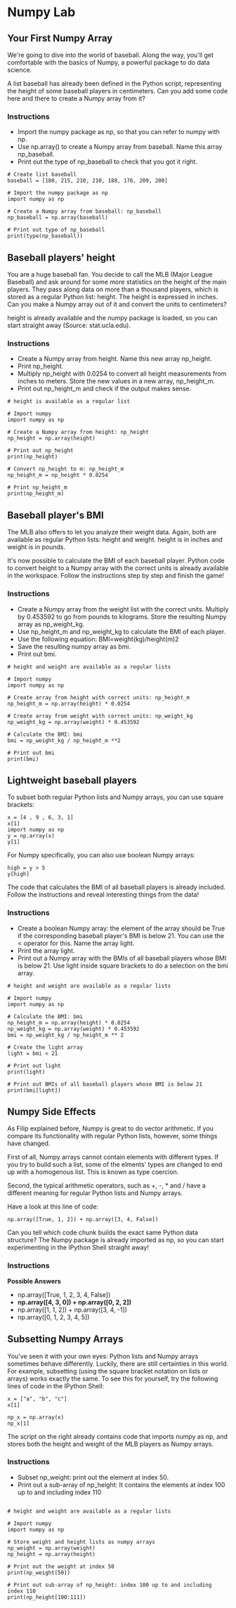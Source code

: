 # Numpy Lab

## Your First Numpy Array

We're going to dive into the world of baseball. Along the way, you'll get comfortable with the basics of Numpy, a powerful package to do data science.

A list baseball has already been defined in the Python script, representing the height of some baseball players in centimeters. Can you add some code here and there to create a Numpy array from it?

### Instructions

- Import the numpy package as np, so that you can refer to numpy with np.
- Use np.array() to create a Numpy array from baseball. Name this array np_baseball.
- Print out the type of np_baseball to check that you got it right.

```{python}
# Create list baseball 
baseball = [180, 215, 210, 210, 188, 176, 209, 200]

# Import the numpy package as np
import numpy as np

# Create a Numpy array from baseball: np_baseball
np_baseball = np.array(baseball)

# Print out type of np_baseball
print(type(np_baseball))
```

## Baseball players' height

You are a huge baseball fan. You decide to call the MLB (Major League Baseball) and ask around for some more statistics on the height of the main players. They pass along data on more than a thousand players, which is stored as a regular Python list: height. The height is expressed in inches. Can you make a Numpy array out of it and convert the units to centimeters?

height is already available and the numpy package is loaded, so you can start straight away (Source: stat.ucla.edu).

### Instructions

- Create a Numpy array from height. Name this new array np_height.
- Print np_height.
- Multiply np_height with 0.0254 to convert all height measurements from inches to meters. Store the new values in a new array, np_height_m.
- Print out np_height_m and check if the output makes sense.

```{python}
# height is available as a regular list

# Import numpy
import numpy as np

# Create a Numpy array from height: np_height
np_height = np.array(height)

# Print out np_height
print(np_height)

# Convert np_height to m: np_height_m
np_height_m = np_height * 0.0254

# Print np_height_m
print(np_height_m)
```

## Baseball player's BMI

The MLB also offers to let you analyze their weight data. Again, both are available as regular Python lists: height and weight. height is in inches and weight is in pounds.

It's now possible to calculate the BMI of each baseball player. Python code to convert height to a Numpy array with the correct units is already available in the workspace. Follow the instructions step by step and finish the game!

### Instructions

- Create a Numpy array from the weight list with the correct units. Multiply by 0.453592 to go from pounds to kilograms. Store the resulting Numpy array as np_weight_kg.
- Use np_height_m and np_weight_kg to calculate the BMI of each player.
- Use the following equation: BMI=weight(kg)/height(m)2
- Save the resulting numpy array as bmi.
- Print out bmi.

```{python}
# height and weight are available as a regular lists

# Import numpy
import numpy as np

# Create array from height with correct units: np_height_m
np_height_m = np.array(height) * 0.0254

# Create array from weight with correct units: np_weight_kg 
np_weight_kg = np.array(weight) * 0.453592

# Calculate the BMI: bmi
bmi = np_weight_kg / np_height_m **2

# Print out bmi
print(bmi)
```

## Lightweight baseball players

To subset both regular Python lists and Numpy arrays, you can use square brackets:

```{python}
x = [4 , 9 , 6, 3, 1]
x[1]
import numpy as np
y = np.array(x)
y[1]
```

For Numpy specifically, you can also use boolean Numpy arrays:

```{python}
high = y > 5
y[high]
```

The code that calculates the BMI of all baseball players is already included. Follow the instructions and reveal interesting things from the data!

### Instructions

- Create a boolean Numpy array: the element of the array should be True if the corresponding baseball player's BMI is below 21. You can use the < operator for this. Name the array light.
- Print the array light.
- Print out a Numpy array with the BMIs of all baseball players whose BMI is below 21. Use light inside square brackets to do a selection on the bmi array.

```{python}
# height and weight are available as a regular lists

# Import numpy
import numpy as np

# Calculate the BMI: bmi
np_height_m = np.array(height) * 0.0254
np_weight_kg = np.array(weight) * 0.453592
bmi = np_weight_kg / np_height_m ** 2

# Create the light array
light = bmi < 21

# Print out light
print(light)

# Print out BMIs of all baseball players whose BMI is below 21
print(bmi[light])
```

## Numpy Side Effects

As Filip explained before, Numpy is great to do vector arithmetic. If you compare its functionality with regular Python lists, however, some things have changed.

First of all, Numpy arrays cannot contain elements with different types. If you try to build such a list, some of the elments' types are changed to end up with a homogenous list. This is known as type coercion.

Second, the typical arithmetic operators, such as +, -, * and / have a different meaning for regular Python lists and Numpy arrays.

Have a look at this line of code:

```{python}
np.array([True, 1, 2]) + np.array([3, 4, False])
```

Can you tell which code chunk builds the exact same Python data structure? The Numpy package is already imported as np, so you can start experimenting in the IPython Shell straight away!

### Instructions

**Possible Answers**

- np.array([True, 1, 2, 3, 4, False])
- **np.array([4, 3, 0]) + np.array([0, 2, 2])**
- np.array([1, 1, 2]) + np.array([3, 4, -1])
- np.array([0, 1, 2, 3, 4, 5])

## Subsetting Numpy Arrays

You've seen it with your own eyes: Python lists and Numpy arrays sometimes behave differently. Luckily, there are still certainties in this world. For example, subsetting (using the square bracket notation on lists or arrays) works exactly the same. To see this for yourself, try the following lines of code in the IPython Shell:

```{python}
x = ["a", "b", "c"]
x[1]

np_x = np.array(x)
np_x[1]
```

The script on the right already contains code that imports numpy as np, and stores both the height and weight of the MLB players as Numpy arrays.

### Instructions

- Subset np_weight: print out the element at index 50.
- Print out a sub-array of np_height: It contains the elements at index 100 up to and including index 110

```{python}

# height and weight are available as a regular lists

# Import numpy
import numpy as np

# Store weight and height lists as numpy arrays
np_weight = np.array(weight)
np_height = np.array(height)

# Print out the weight at index 50
print(np_weight[50])

# Print out sub-array of np_height: index 100 up to and including index 110
print(np_height[100:111])
```